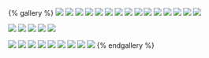 {% gallery %}
![](/images/top.jpg)
![](/gallery/world/xx.jpg)
![](/gallery/world/m1.jpeg)
![](/gallery/world/yangzhou.jpeg)
![](/gallery/world/zhengzhou.jpeg)
![](/gallery/world/sun.jpeg)
![](/gallery/world/jinhua.jpeg)
![](/gallery/world/ruixin.jpeg)
![](/gallery/world/cloud.jpeg)
![](/gallery/world/gongyi.jpeg)
![](/gallery/world/he.jpeg)
![](/gallery/world/birthday.jpeg)
![](/gallery/world/luffy.jpeg)
![](/gallery/world/shanghai.jpeg)
![](/gallery/world/zhongnanshan.jpeg)

![](/gallery/world/202201.jpg)
![](/gallery/world/202202.jpg)
![](/gallery/world/202203.jpg)
![](/gallery/world/beer.jpeg)
![](/gallery/world/白玉兰.jpeg)

![](/gallery/world/IMG_4173.JPG)
![](/gallery/world/2022-06-22.jpeg)
![](/gallery/world/IMG_4924.png)
![](/gallery/world/IMG_4947.png)
![](/gallery/world/laravel.png)
![](/gallery/world/zz.jpeg)
![](/gallery/world/20230731.jpg)
![](/gallery/world/M-tools.jpg)
![](/gallery/world/20240715.png)
{% endgallery %}
